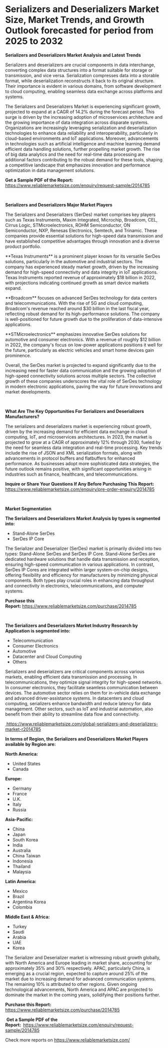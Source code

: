 <p><h1>Serializers and Deserializers Market Size, Market Trends, and Growth Outlook forecasted for period from 2025 to 2032</h1></p><p><strong>Serializers and Deserializers Market Analysis and Latest Trends</strong></p>
<p><p>Serializers and deserializers are crucial components in data interchange, converting complex data structures into a format suitable for storage or transmission, and vice versa. Serialization compresses data into a storable format, while deserialization reconstructs it back to its original structure. Their importance is evident in various domains, from software development to cloud computing, enabling seamless data exchange across platforms and systems.</p><p>The Serializers and Deserializers Market is experiencing significant growth, projected to expand at a CAGR of 14.2% during the forecast period. This surge is driven by the increasing adoption of microservices architecture and the growing importance of data integration across disparate systems. Organizations are increasingly leveraging serialization and deserialization technologies to enhance data reliability and interoperability, particularly in cloud-based environments and IoT applications. Moreover, advancements in technologies such as artificial intelligence and machine learning demand efficient data handling solutions, further propelling market growth. The rise of big data analytics and the need for real-time data processing are additional factors contributing to the robust demand for these tools, shaping a competitive landscape that emphasizes innovation and performance optimization in data management solutions.</p></p>
<p><strong>Get a Sample PDF of the Report:&nbsp;</strong> <a href="https://www.reliablemarketsize.com/enquiry/request-sample/2014785?utm_campaign=2445&utm_medium=2&utm_source=Github&utm_content=ia&utm_term=29032025&utm_id=serializers-and-deserializers">https://www.reliablemarketsize.com/enquiry/request-sample/2014785</a></p>
<p>&nbsp;</p>
<p><strong>Serializers and Deserializers Major Market Players</strong></p>
<p><p>The Serializers and Deserializers (SerDes) market comprises key players such as Texas Instruments, Maxim Integrated, Microchip, Broadcom, CEL, Cirrus Logic, STMicroelectronics, ROHM Semiconductor, ON Semiconductor, NXP, Renesas Electronics, Semtech, and Trinamic. These companies provide essential solutions for high-speed data transmission and have established competitive advantages through innovation and a diverse product portfolio.</p><p>**Texas Instruments** is a prominent player known for its versatile SerDes solutions, particularly in the automotive and industrial sectors. The company has experienced steady market growth, driven by the increasing demand for high-speed connectivity and data integrity in IoT applications. Texas Instruments reported revenue of approximately $18 billion in 2022, with projections indicating continued growth as smart device markets expand.</p><p>**Broadcom** focuses on advanced SerDes technology for data centers and telecommunications. With the rise of 5G and cloud computing, Broadcom's revenue reached around $30 billion in the last fiscal year, reflecting robust demand for its high-performance solutions. The company is well-positioned for future growth due to the proliferation of data-intensive applications.</p><p>**STMicroelectronics** emphasizes innovative SerDes solutions for automotive and consumer electronics. With a revenue of roughly $12 billion in 2022, the company's focus on low-power applications positions it well for the future, particularly as electric vehicles and smart home devices gain prominence.</p><p>Overall, the SerDes market is projected to expand significantly due to the increasing need for faster data communication and the growing adoption of high-speed connectivity solutions across multiple sectors. The collective growth of these companies underscores the vital role of SerDes technology in modern electronic applications, paving the way for future innovations and market developments.</p></p>
<p>&nbsp;</p>
<p><strong>What Are The Key Opportunities For Serializers and Deserializers Manufacturers?</strong></p>
<p><p>The serializers and deserializers market is experiencing robust growth, driven by the increasing demand for efficient data exchange in cloud computing, IoT, and microservices architectures. In 2023, the market is projected to grow at a CAGR of approximately 12% through 2030, fueled by the need for seamless data integration and real-time processing. Key trends include the rise of JSON and XML serialization formats, along with advancements in protocol buffers and flatbuffers for enhanced performance. As businesses adopt more sophisticated data strategies, the future outlook remains positive, with significant opportunities arising in industries such as finance, healthcare, and telecommunications.</p></p>
<p><strong>Inquire or Share Your Questions If Any Before Purchasing This Report:</strong> <a href="https://www.reliablemarketsize.com/enquiry/pre-order-enquiry/2014785?utm_campaign=2445&utm_medium=2&utm_source=Github&utm_content=ia&utm_term=29032025&utm_id=serializers-and-deserializers">https://www.reliablemarketsize.com/enquiry/pre-order-enquiry/2014785</a></p>
<p>&nbsp;</p>
<p><strong>Market Segmentation</strong></p>
<p><strong>The Serializers and Deserializers Market Analysis by types is segmented into:</strong></p>
<p><ul><li>Stand-Alone SerDes</li><li>SerDes IP Core</li></ul></p>
<p><p>The Serializer and Deserializer (SerDes) market is primarily divided into two types: Stand-Alone SerDes and SerDes IP Core. Stand-Alone SerDes are dedicated hardware solutions that handle data transmission and reception, ensuring high-speed communication in various applications. In contrast, SerDes IP Cores are integrated within larger system-on-chip designs, offering flexibility and efficiency for manufacturers by minimizing physical components. Both types play crucial roles in enhancing data throughput and connectivity in electronics, telecommunications, and computer systems.</p></p>
<p><strong>Purchase this Report:&nbsp;</strong><a href="https://www.reliablemarketsize.com/purchase/2014785?utm_campaign=2445&utm_medium=2&utm_source=Github&utm_content=ia&utm_term=29032025&utm_id=serializers-and-deserializers">https://www.reliablemarketsize.com/purchase/2014785</a></p>
<p>&nbsp;</p>
<p><strong>The Serializers and Deserializers Market Industry Research by Application is segmented into:</strong></p>
<p><ul><li>Telecommunication</li><li>Consumer Electronics</li><li>Automotive</li><li>Datacenter and Cloud Computing</li><li>Others</li></ul></p>
<p><p>Serializers and deserializers are critical components across various markets, enabling efficient data transmission and processing. In telecommunications, they optimize signal integrity for high-speed networks. In consumer electronics, they facilitate seamless communication between devices. The automotive sector relies on them for in-vehicle data exchange and advanced driver-assistance systems. In datacenters and cloud computing, serializers enhance bandwidth and reduce latency for data management. Other sectors, such as IoT and industrial automation, also benefit from their ability to streamline data flow and connectivity.</p></p>
<p><a href="https://www.reliablemarketsize.com/global-serializers-and-deserializers-market-r2014785?utm_campaign=2445&utm_medium=2&utm_source=Github&utm_content=ia&utm_term=29032025&utm_id=serializers-and-deserializers">&nbsp;https://www.reliablemarketsize.com/global-serializers-and-deserializers-market-r2014785</a></p>
<p><strong>In terms of Region, the Serializers and Deserializers Market Players available by Region are:</strong></p>
<p>
    <p> <strong> North America: </strong>
        <ul>
            <li>United States</li>
            <li>Canada</li>
        </ul>
        </p> 
    <p> <strong> Europe: </strong>
        <ul>
            <li>Germany</li>
            <li>France</li>
            <li>U.K.</li>
            <li>Italy</li>
            <li>Russia</li>
        </ul>
        </p> 
    <p> <strong> Asia-Pacific: </strong>
        <ul>
            <li>China</li>
            <li>Japan</li>
            <li>South Korea</li>
            <li>India</li>
            <li>Australia</li>
            <li>China Taiwan</li>
            <li>Indonesia</li>
            <li>Thailand</li>
            <li>Malaysia</li>
        </ul>
        </p> 
    <p> <strong> Latin America: </strong>
        <ul>
            <li>Mexico</li>
            <li>Brazil</li>
            <li>Argentina Korea</li>
            <li>Colombia</li>
        </ul>
        </p> 
    <p> <strong> Middle East & Africa: </strong>
        <ul>
            <li>Turkey</li>
            <li>Saudi</li>
            <li>Arabia</li>
            <li>UAE</li>
            <li>Korea</li>
        </ul>
    </p>
    </p>
<p><p>The Serializer and Deserializer market is witnessing robust growth globally, with North America and Europe leading in market share, accounting for approximately 35% and 30% respectively. APAC, particularly China, is emerging as a crucial region, expected to capture around 25% of the market due to increasing demand for advanced communication systems. The remaining 10% is attributed to other regions. Given ongoing technological advancements, North America and APAC are projected to dominate the market in the coming years, solidifying their positions further.</p></p>
<p><strong>Purchase this Report: </strong><a href="https://www.reliablemarketsize.com/purchase/2014785?utm_campaign=2445&utm_medium=2&utm_source=Github&utm_content=ia&utm_term=29032025&utm_id=serializers-and-deserializers">https://www.reliablemarketsize.com/purchase/2014785</a></p>
<p>&nbsp;<strong>Get a Sample PDF of the Report:&nbsp;&nbsp;</strong><a href="https://www.reliablemarketsize.com/enquiry/request-sample/2014785?utm_campaign=2445&utm_medium=2&utm_source=Github&utm_content=ia&utm_term=29032025&utm_id=serializers-and-deserializers">https://www.reliablemarketsize.com/enquiry/request-sample/2014785</a></p>
<p><strong></strong></p>
<p>Check more reports on <a href="https://www.reliablemarketsize.com/?utm_campaign=2445&utm_medium=2&utm_source=Github&utm_content=ia&utm_term=29032025&utm_id=serializers-and-deserializers">https://www.reliablemarketsize.com/</a></p>